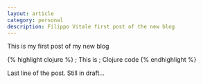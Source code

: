 ```yaml
---
layout: article
category: personal
description: Filippo Vitale first post of the new blog
---
```

This is my first post of my new blog

{% highlight clojure %}
  ; This is
  ; Clojure code
{% endhighlight %}

Last line of the post. Still in draft...
